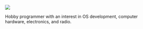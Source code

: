![](https://komarev.com/ghpvc/?username=WilliamBattsIII)

Hobby programmer with an interest in OS development, computer hardware, electronics, and radio.
